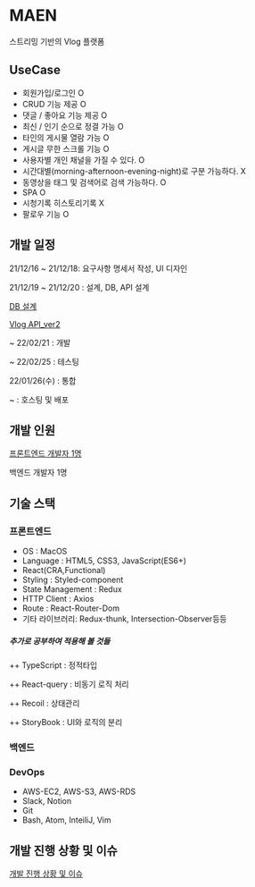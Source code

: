 # MAEN

스트리밍 기반의 Vlog 플랫폼

## UseCase

- 회원가입/로그인 O
- CRUD 기능 제공 O
- 댓글 / 좋아요 기능 제공 O
- 최신 / 인기 순으로 정결 가능 O
- 타인의 게시물 열람 가능 O
- 게시글 무한 스크롤 기능 O
- 사용자별 개인 채널을 가질 수 있다. O
- 시간대별(morning-afternoon-evening-night)로 구분 가능하다. X
- 동영상을 태그 및 검색어로 검색 가능하다. O
- SPA O
- 시청기록 히스토리기록 X
- 팔로우 기능 O

## 개발 일정

21/12/16 ~ 21/12/18: 요구사항 명세서 작성, UI 디자인

21/12/19 ~ 21/12/20 : 설계, DB, API 설계

[DB 설계](https://www.notion.so/DB-d9dcd8b25bed44c483df4a3ff9f12ca5)

[Vlog API_ver2](https://www.notion.so/7a9453583f094d7c9799d953b3374ca6)

~ 22/02/21 : 개발

~ 22/02/25 : 테스팅

22/01/26(수) : 통합

~ : 호스팅 및 배포

## 개발 인원

[프론트엔드 개발자 1명](https://www.notion.so/62a2b6c9b3dd461ab8d3f99a5134ad15)

백엔드 개발자 1명

## 기술 스택

### 프론트엔드

- OS : MacOS
- Language : HTML5, CSS3, JavaScript(ES6+)
- React(CRA,Functional)
- Styling : Styled-component
- State Management : Redux
- HTTP Client : Axios
- Route : React-Router-Dom
- 기타 라이브러리: Redux-thunk, Intersection-Observer등등

##### 추가로 공부하여 적용해 볼 것들

++ TypeScript : 정적타입

++ React-query : 비동기 로직 처리

++ Recoil : 상태관리

++ StoryBook : UI와 로직의 분리

### 백엔드

### DevOps

- AWS-EC2, AWS-S3, AWS-RDS
- Slack, Notion
- Git
- Bash, Atom, InteiliJ, Vim

## 개발 진행 상황 및 이슈

[개발 진행 상황 및 이슈](https://www.notion.so/596a5a6c535f4d7b87fa47b0458b55f9?v=5582c67d1d9b4f28a75fb3238b27b83d)
